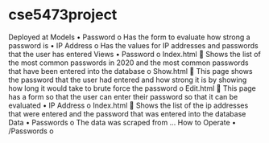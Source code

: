 # cse5473project

Deployed at
Models
•	Password
o	Has the form to evaluate how strong a password is
•	IP Address
o	Has the values for IP addresses and passwords that the user has entered
Views
•	Password
o	Index.html
	Shows the list of the most common passwords in 2020 and the most common passwords that have been entered into the database
o	Show.html
	This page shows the password that the user had entered and how strong it is by showing how long it would take to brute force the password
o	Edit.html
	This page has a form so that the user can enter their password so that it can be evaluated
•	IP Address
o	Index.html
	Shows the list of the ip addresses that were entered and the password that was entered into the database
Data
•	Passwords
o	The data was scraped from … 
How to Operate
•	/Passwords
o	
